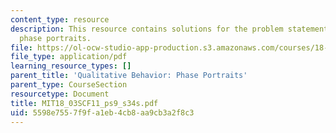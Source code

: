 ```yaml
---
content_type: resource
description: This resource contains solutions for the problem statements related to
  phase portraits.
file: https://ol-ocw-studio-app-production.s3.amazonaws.com/courses/18-03sc-differential-equations-fall-2011/5598e7557f9fa1eb4cb8aa9cb3a2f8c3_MIT18_03SCF11_ps9_s34s.pdf
file_type: application/pdf
learning_resource_types: []
parent_title: 'Qualitative Behavior: Phase Portraits'
parent_type: CourseSection
resourcetype: Document
title: MIT18_03SCF11_ps9_s34s.pdf
uid: 5598e755-7f9f-a1eb-4cb8-aa9cb3a2f8c3
---
```

